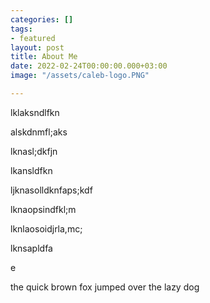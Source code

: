 ```yaml
---
categories: []
tags:
- featured
layout: post
title: About Me
date: 2022-02-24T00:00:00.000+03:00
image: "/assets/caleb-logo.PNG"

---
```

lklaksndlfkn

alskdnmfl;aks

lknasl;dkfjn

lkansldfkn

ljknasolldknfaps;kdf

lknaopsindfkl;m

lknlaosoidjrla,mc;

lknsapldfa

e

the quick brown fox jumped over the lazy dog